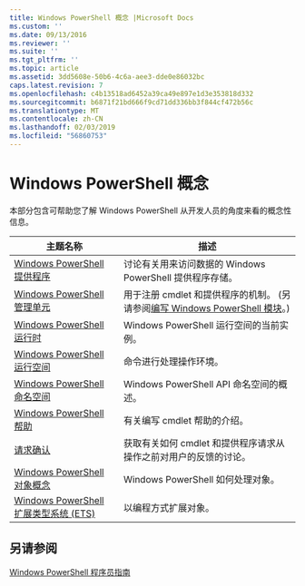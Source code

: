 ```yaml
---
title: Windows PowerShell 概念 |Microsoft Docs
ms.custom: ''
ms.date: 09/13/2016
ms.reviewer: ''
ms.suite: ''
ms.tgt_pltfrm: ''
ms.topic: article
ms.assetid: 3dd5608e-50b6-4c6a-aee3-dde0e86032bc
caps.latest.revision: 7
ms.openlocfilehash: c4b13518ad6452a39ca49e897e1d3e353818d332
ms.sourcegitcommit: b6871f21bd666f9cd71dd336bb3f844cf472b56c
ms.translationtype: MT
ms.contentlocale: zh-CN
ms.lasthandoff: 02/03/2019
ms.locfileid: "56860753"
---
```

# <a name="windows-powershell-concepts"></a>Windows PowerShell 概念

本部分包含可帮助您了解 Windows PowerShell 从开发人员的角度来看的概念性信息。

|主题名称|描述|
|----------------|-----------------|
|[Windows PowerShell 提供程序](http://msdn.microsoft.com/en-us/a65c5c75-1131-4ade-90d3-a613dbe620e9)|讨论有关用来访问数据的 Windows PowerShell 提供程序存储。|
|[Windows PowerShell 管理单元](http://msdn.microsoft.com/en-us/20e081a9-522c-48bf-9f21-faaf8cca2e82)|用于注册 cmdlet 和提供程序的机制。 (另请参阅[编写 Windows PowerShell 模块](../module/writing-a-windows-powershell-module.md)。)|
|[Windows PowerShell 运行时](http://msdn.microsoft.com/en-us/949f06e8-0224-4cd3-bbad-a0cebbb5dec8)|Windows PowerShell 运行空间的当前实例。|
|[Windows PowerShell 运行空间](http://msdn.microsoft.com/en-us/a1582cfe-f06d-4aff-adc6-71f49a860ce9)|命令进行处理操作环境。|
|[Windows PowerShell 命名空间](http://msdn.microsoft.com/en-us/04bd2841-e90c-47d2-8a1f-3aeb3df35176)|Windows PowerShell API 命名空间的概述。|
|[Windows PowerShell 帮助](http://msdn.microsoft.com/en-us/097b7c1c-a056-4b36-9c86-65b2ee702fc7)|有关编写 cmdlet 帮助的介绍。|
|[请求确认](../cmdlet/requesting-confirmation-from-cmdlets.md)|获取有关如何 cmdlet 和提供程序请求从操作之前对用户的反馈的讨论。|
|[Windows PowerShell 对象概念](http://msdn.microsoft.com/en-us/a1449178-b6fd-4ca8-a5e1-d747c2c54181)|Windows PowerShell 如何处理对象。|
|[Windows PowerShell 扩展类型系统 (ETS)](http://msdn.microsoft.com/en-us/12700631-be23-4e6b-9bf0-81ea0d166353)|以编程方式扩展对象。|

## <a name="see-also"></a>另请参阅

[Windows PowerShell 程序员指南](./windows-powershell-programmer-s-guide.md)